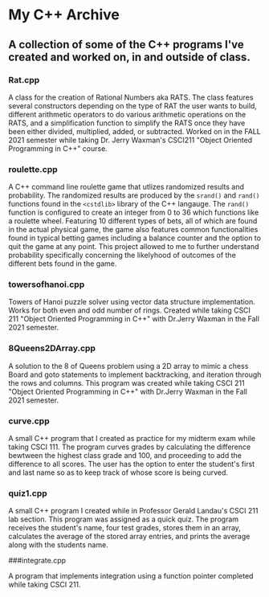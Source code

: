 # My C++ Archive
## A collection of some of the C++ programs I've created and worked on, in and outside of class.

### Rat.cpp 

A class for the creation of Rational Numbers aka RATS. The class features several constructors depending on the type of RAT the user wants to build, different arithmetic operators to do various arithmetic operations on the RATS, and a simplification function to simplify the RATS once they have been either divided, multiplied, added, or subtracted. Worked on in the FALL 2021 semester while taking Dr. Jerry Waxman's CSCI211 "Object Oriented Programming in C++" course.

### roulette.cpp

A C++ command line roulette game that utlizes randomized results and probability. The randomized results are produced by the `srand()` and `rand()` functions found in the `<cstdlib>` library of the C++ langauge. The `rand()` function is configured to create an integer from 0 to 36 which functions like a roulette wheel. Featuring 10 different types of bets, all of which are found in the actual physical game, the game also features common functionalities found in typical betting games including a balance counter and the option to quit the game at any point. This project allowed to me to further understand probability specifically concerning the likelyhood of outcomes of the different bets found in the game.

### towersofhanoi.cpp

Towers of Hanoi puzzle solver using vector data structure implementation. Works for both even and odd number of rings. Created while taking CSCI 211 
"Object Oriented Programming in C++" with Dr.Jerry Waxman in the Fall 2021 semester. 


### 8Queens2DArray.cpp 

A solution to the 8 of Queens problem using a 2D array to mimic a chess Board and goto statements to implement backtracking, 
and iteration through the rows and columns. This program was created while taking CSCI 211 "Object Oriented Programming in C++" with  Dr.Jerry Waxman in the Fall 2021 semester.

### curve.cpp

A small C++ program that I created as practice for my midterm exam while taking CSCI 111. The program curves grades by calculating the difference bewtween the highest class grade and 100, and proceeding to add the difference to all scores. The user has the option to enter the student's first and last name so as to keep track of whose score is being curved.

### quiz1.cpp

A small C++ program I created while in Professor Gerald Landau's CSCI 211 lab section. This program was assigned as a quick quiz. The program receives the student's name, four test grades, stores them in an array, calculates the average of the stored array entries, and prints the average along with the students name.  

###integrate.cpp

A program that implements integration using a function pointer completed while taking CSCI 211.
